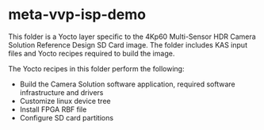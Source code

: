 # meta-vvp-isp-demo

This folder is a Yocto layer specific to the 4Kp60 Multi-Sensor HDR Camera Solution Reference Design SD Card image.
The folder includes KAS input files and Yocto recipes required to build the image.

The Yocto recipes in this folder perform the following:
- Build the Camera Solution software application, required software infrastructure and drivers
- Customize linux device tree
- Install FPGA RBF file
- Configure SD card partitions